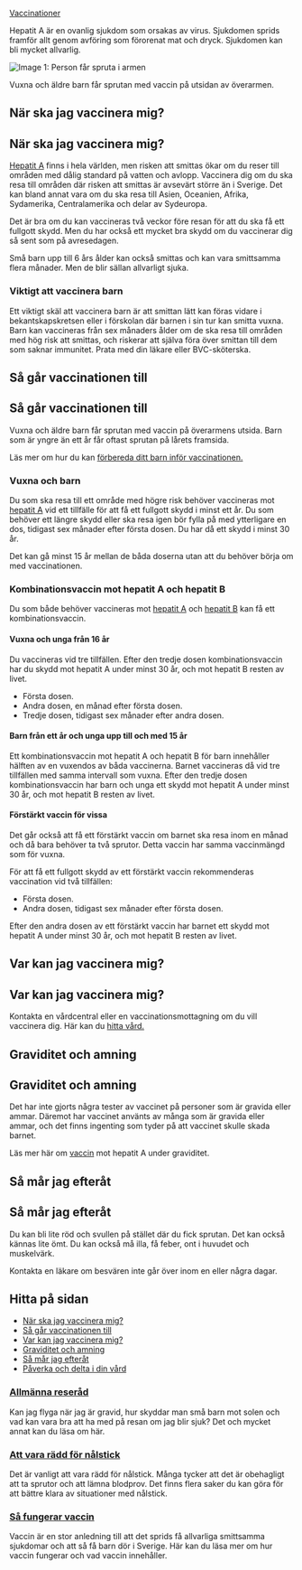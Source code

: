 [Vaccinationer](https://www.1177.se/undersokning-behandling/vaccinationer/)

Hepatit A är en ovanlig sjukdom som orsakas av virus. Sjukdomen sprids framför allt genom avföring som förorenat mat och dryck. Sjukdomen kan bli mycket allvarlig.

![Image 1: Person får spruta i armen](https://www.1177.se/globalassets/1177/nationell/media/fotografier/behandlingar-och-hjalpmedel/nalar-och-vaccinationer/vaccin-1.jpg?saved=2021-05-27+02:33)

Vuxna och äldre barn får sprutan med vaccin på utsidan av överarmen.

När ska jag vaccinera mig?
--------------------------

När ska jag vaccinera mig?
--------------------------

[Hepatit A](https://www.1177.se/sjukdomar--besvar/mage-och-tarm/lever-galla-och-bukspottkortel/hepatit-a/) finns i hela världen, men risken att smittas ökar om du reser till områden med dålig standard på vatten och avlopp. Vaccinera dig om du ska resa till områden där risken att smittas är avsevärt större än i Sverige. Det kan bland annat vara om du ska resa till Asien, Oceanien, Afrika, Sydamerika, Centralamerika och delar av Sydeuropa.

Det är bra om du kan vaccineras två veckor före resan för att du ska få ett fullgott skydd. Men du har också ett mycket bra skydd om du vaccinerar dig så sent som på avresedagen.

Små barn upp till 6 års ålder kan också smittas och kan vara smittsamma flera månader. Men de blir sällan allvarligt sjuka.

### **Viktigt att vaccinera barn**

Ett viktigt skäl att vaccinera barn är att smittan lätt kan föras vidare i bekantskapskretsen eller i förskolan där barnen i sin tur kan smitta vuxna. Barn kan vaccineras från sex månaders ålder om de ska resa till områden med hög risk att smittas, och riskerar att själva föra över smittan till dem som saknar immunitet. Prata med din läkare eller BVC-sköterska.

Så går vaccinationen till
-------------------------

Så går vaccinationen till
-------------------------

Vuxna och äldre barn får sprutan med vaccin på överarmens utsida. Barn som är yngre än ett år får oftast sprutan på lårets framsida.

Läs mer om hur du kan [förbereda ditt barn inför vaccinationen.](https://www.1177.se/barn--gravid/vard-och-stod-for-barn/forbereda-barn-for-besok-i-varden/)

### Vuxna och barn

Du som ska resa till ett område med högre risk behöver vaccineras mot [hepatit A](https://www.1177.se/sjukdomar--besvar/mage-och-tarm/lever-galla-och-bukspottkortel/hepatit-a/) vid ett tillfälle för att få ett fullgott skydd i minst ett år. Du som behöver ett längre skydd eller ska resa igen bör fylla på med ytterligare en dos, tidigast sex månader efter första dosen. Du har då ett skydd i minst 30 år.

Det kan gå minst 15 år mellan de båda doserna utan att du behöver börja om med vaccinationen.

### Kombinationsvaccin mot hepatit A och hepatit B

Du som både behöver vaccineras mot [hepatit A](https://www.1177.se/sjukdomar--besvar/mage-och-tarm/lever-galla-och-bukspottkortel/hepatit-a/) och [hepatit B](https://www.1177.se/sjukdomar--besvar/konsorgan/konssjukdomar/hepatit-b/) kan få ett kombinationsvaccin.

#### Vuxna och unga från 16 år

Du vaccineras vid tre tillfällen. Efter den tredje dosen kombinationsvaccin har du skydd mot hepatit A under minst 30 år, och mot hepatit B resten av livet.

*   Första dosen.
*   Andra dosen, en månad efter första dosen.
*   Tredje dosen, tidigast sex månader efter andra dosen.

#### Barn från ett år och unga upp till och med 15 år

Ett kombinationsvaccin mot hepatit A och hepatit B för barn innehåller hälften av en vuxendos av båda vaccinerna. Barnet vaccineras då vid tre tillfällen med samma intervall som vuxna. Efter den tredje dosen kombinationsvaccin har barn och unga ett skydd mot hepatit A under minst 30 år, och mot hepatit B resten av livet.

#### **Förstärkt vaccin för vissa**

Det går också att få ett förstärkt vaccin om barnet ska resa inom en månad och då bara behöver ta två sprutor. Detta vaccin har samma vaccinmängd som för vuxna.

För att få ett fullgott skydd av ett förstärkt vaccin rekommenderas vaccination vid två tillfällen:

*   Första dosen.
*   Andra dosen, tidigast sex månader efter första dosen.

Efter den andra dosen av ett förstärkt vaccin har barnet ett skydd mot hepatit A under minst 30 år, och mot hepatit B resten av livet.

Var kan jag vaccinera mig?
--------------------------

Var kan jag vaccinera mig?
--------------------------

Kontakta en vårdcentral eller en vaccinationsmottagning om du vill vaccinera dig. Här kan du [hitta vård.](https://www.1177.se/hitta-vard/)

Graviditet och amning
---------------------

Graviditet och amning
---------------------

Det har inte gjorts några tester av vaccinet på personer som är gravida eller ammar. Däremot har vaccinet använts av många som är gravida eller ammar, och det finns ingenting som tyder på att vaccinet skulle skada barnet.

Läs mer här om [vaccin](https://www.1177.se/lankbiblioteket/nationella-lankar/i/infpreg--kunskapscentrum-for-infektioner-under-graviditet/infpreg-vaccinationer/) mot hepatit A under graviditet.

Så mår jag efteråt
------------------

Så mår jag efteråt
------------------

Du kan bli lite röd och svullen på stället där du fick sprutan. Det kan också kännas lite ömt. Du kan också må illa, få feber, ont i huvudet och muskelvärk.

Kontakta en läkare om besvären inte går över inom en eller några dagar.

Hitta på sidan
--------------

*   [När ska jag vaccinera mig?](https://www.1177.se/undersokning-behandling/vaccinationer/vaccination-mot-hepatit-a/#section-41097)
*   [Så går vaccinationen till](https://www.1177.se/undersokning-behandling/vaccinationer/vaccination-mot-hepatit-a/#section-41098)
*   [Var kan jag vaccinera mig?](https://www.1177.se/undersokning-behandling/vaccinationer/vaccination-mot-hepatit-a/#section-172287)
*   [Graviditet och amning](https://www.1177.se/undersokning-behandling/vaccinationer/vaccination-mot-hepatit-a/#section-41099)
*   [Så mår jag efteråt](https://www.1177.se/undersokning-behandling/vaccinationer/vaccination-mot-hepatit-a/#section-41100)
*   [Påverka och delta i din vård](https://www.1177.se/undersokning-behandling/vaccinationer/vaccination-mot-hepatit-a/#section-172288)

### [Allmänna reseråd](https://www.1177.se/liv--halsa/reserad-och-vaccinationer/allmanna-reserad/)

Kan jag flyga när jag är gravid, hur skyddar man små barn mot solen och vad kan vara bra att ha med på resan om jag blir sjuk? Det och mycket annat kan du läsa om här.

### [Att vara rädd för nålstick](https://www.1177.se/undersokning-behandling/undersokningar-och-provtagning/provtagning-och-matningar/att-vara-radd-for-nalstick/)

Det är vanligt att vara rädd för nålstick. Många tycker att det är obehagligt att ta sprutor och att lämna blodprov. Det finns flera saker du kan göra för att bättre klara av situationer med nålstick.

### [Så fungerar vaccin](https://www.1177.se/undersokning-behandling/vaccinationer/sa-fungerar-vaccin/)

Vaccin är en stor anledning till att det sprids få allvarliga smittsamma sjukdomar och att så få barn dör i Sverige. Här kan du läsa mer om hur vaccin fungerar och vad vaccin innehåller.